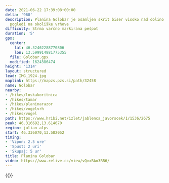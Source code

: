 ```yaml
---
date: 2021-06-22 17:39:08+00:00
delta: '960'
description: Planina Golobar je osamljen skrit biser visoko nad dolino Soče z lepimi
  pogledi na okoliške vrhove
difficulty: Strma varčno markirana pešpot
duration: '5'
gpx:
  center:
    lat: 46.32462288770806
    lon: 13.599914881775355
  file: Golobar.gpx
  modified: 1624386474
height: '1314'
layout: structured
lead: IMG_1924.jpg
maplink: https://mapzs.pzs.si/path/32458
name: Golobar
nearby:
- /hikes/loskakoritnica
- /hikes/tamar
- /hikes/planinarazor
- /hikes/vogelvrh
- /hikes/vogel
path: https://www.hribi.net/izlet/jablenca_javorscek/1/1536/2675
peak: 46.316692,13.614670
region: julian-alps
start: 46.336070,13.582052
timing:
- 'Vzpon: 2.5 ure'
- 'Spust: 2 uri'
- 'Skupaj: 5 ur'
title: Planina Golobar
video: https://www.relive.cc/view/vQvxBAo3BB6/
---
```

{{<hike-details description="yes">}}
